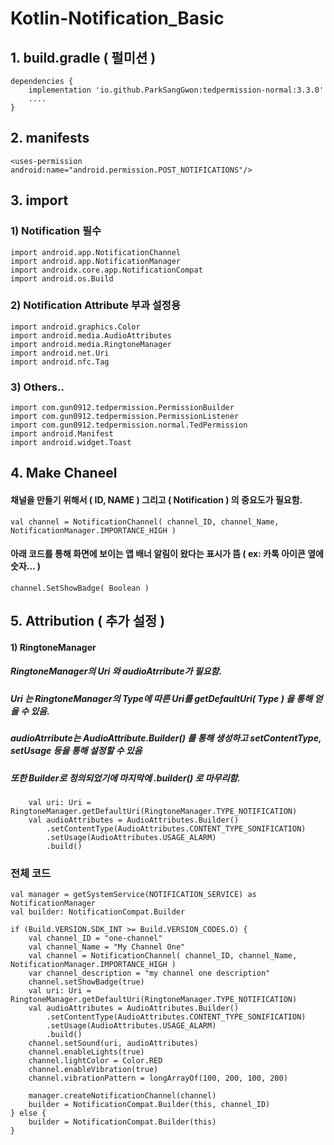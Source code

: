 # Kotlin-Notification_Basic
## 1. build.gradle ( 펄미션 )
    dependencies {
        implementation 'io.github.ParkSangGwon:tedpermission-normal:3.3.0'
        ....
    }

## 2. manifests
    <uses-permission android:name="android.permission.POST_NOTIFICATIONS"/>

## 3. import
###   1) Notification 필수
    import android.app.NotificationChannel
    import android.app.NotificationManager
    import androidx.core.app.NotificationCompat
    import android.os.Build

###   2) Notification Attribute 부과 설정용
    import android.graphics.Color
    import android.media.AudioAttributes
    import android.media.RingtoneManager
    import android.net.Uri
    import android.nfc.Tag

###   3) Others..
    import com.gun0912.tedpermission.PermissionBuilder
    import com.gun0912.tedpermission.PermissionListener
    import com.gun0912.tedpermission.normal.TedPermission
    import android.Manifest
    import android.widget.Toast

## 4. Make Chaneel
#### 채널을 만들기 위해서 ( ID, NAME ) 그리고 ( Notification ) 의 중요도가 필요함.
    val channel = NotificationChannel( channel_ID, channel_Name, NotificationManager.IMPORTANCE_HIGH )

#### 아래 코드를 통해 화면에 보이는 앱 배너 알림이 왔다는 표시가 뜸 ( ex: 카톡 아이콘 옆에 숫자... )
    channel.SetShowBadge( Boolean )

## 5. Attribution ( 추가 설정 )

#### 1) RingtoneManager
##### RingtoneManager의 Uri 와 audioAtrribute가 필요함.
##### Uri 는 RingtoneManager의 Type에 따른 Uri를 getDefaultUri( Type ) 을 통해 얻을 수 있음.
##### audioAtrribute는 AudioAttribute.Builder() 를 통해 생성하고 setContentType, setUsage 등을 통해 설정할 수 있음
##### 또한 Builder로 정의되었기에 마지막에 .builder() 로 마무리함.
        val uri: Uri = RingtoneManager.getDefaultUri(RingtoneManager.TYPE_NOTIFICATION)
        val audioAttributes = AudioAttributes.Builder()
            .setContentType(AudioAttributes.CONTENT_TYPE_SONIFICATION)
            .setUsage(AudioAttributes.USAGE_ALARM)
            .build()
    

### 전체 코드
    val manager = getSystemService(NOTIFICATION_SERVICE) as NotificationManager
    val builder: NotificationCompat.Builder

    if (Build.VERSION.SDK_INT >= Build.VERSION_CODES.O) {
        val channel_ID = "one-channel"
        val channel_Name = "My Channel One"
        val channel = NotificationChannel( channel_ID, channel_Name, NotificationManager.IMPORTANCE_HIGH )
        var channel_description = "my channel one description"
        channel.setShowBadge(true)
        val uri: Uri = RingtoneManager.getDefaultUri(RingtoneManager.TYPE_NOTIFICATION)
        val audioAttributes = AudioAttributes.Builder()
            .setContentType(AudioAttributes.CONTENT_TYPE_SONIFICATION)
            .setUsage(AudioAttributes.USAGE_ALARM)
            .build()
        channel.setSound(uri, audioAttributes)
        channel.enableLights(true)
        channel.lightColor = Color.RED
        channel.enableVibration(true)
        channel.vibrationPattern = longArrayOf(100, 200, 100, 200)

        manager.createNotificationChannel(channel)
        builder = NotificationCompat.Builder(this, channel_ID)
    } else {
        builder = NotificationCompat.Builder(this)
    }
